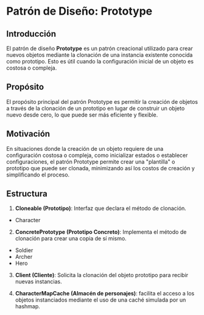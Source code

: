 # Patrón de Diseño: Prototype


## Introducción

El patrón de diseño **Prototype** es un patrón creacional utilizado para crear nuevos objetos mediante la clonación de una instancia existente conocida como prototipo. Esto es útil cuando la configuración inicial de un objeto es costosa o compleja.


## Propósito

El propósito principal del patrón Prototype es permitir la creación de objetos a través de la clonación de un prototipo en lugar de construir un objeto nuevo desde cero, lo que puede ser más eficiente y flexible.


## Motivación

En situaciones donde la creación de un objeto requiere de una configuración costosa o compleja, como inicializar estados o establecer configuraciones, el patrón Prototype permite crear una "plantilla" o prototipo que puede ser clonada, minimizando así los costos de creación y simplificando el proceso.


## Estructura

1. **Cloneable (Prototipo)**: Interfaz que declara el método de clonación.
- Character
   
2. **ConcretePrototype (Prototipo Concreto)**: Implementa el método de clonación para crear una copia de sí mismo.
- Soldier
- Archer
- Hero 

3. **Client (Cliente)**: Solicita la clonación del objeto prototipo para recibir nuevas instancias.
   
5. **CharacterMapCache (Almacén de personajes)**: facilita el acceso a los objetos instanciados mediante el uso de una caché simulada por un hashmap.
